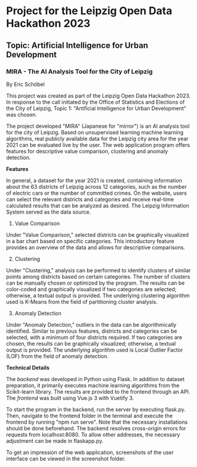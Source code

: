 # Project for the Leipzig Open Data Hackathon 2023
## Topic: Artificial Intelligence for Urban Development
### MIRA - The AI Analysis Tool for the City of Leipzig

By Eric Schöbel

This project was created as part of the Leipzig Open Data Hackathon 2023. In response to the call initiated by the Office of Statistics and Elections of the City of Leipzig, Topic 1: "Artificial Intelligence for Urban Development" was chosen.

The project developed "MIRA" (Japanese for "mirror") is an AI analysis tool for the city of Leipzig. Based on unsupervised learning machine learning algorithms, real publicly available data for the Leipzig city area for the year 2021 can be evaluated live by the user. The web application program offers features for descriptive value comparison, clustering and anomaly detection.

**Features**

In general, a dataset for the year 2021 is created, containing information about the 63 districts of Leipzig across 12 categories, such as the number of electric cars or the number of committed crimes. On the website, users can select the relevant districts and categories and receive real-time calculated results that can be analyzed as desired. The Leipzig Information System served as the data source.

1. Value Comparison

Under "Value Comparison," selected districts can be graphically visualized in a bar chart based on specific categories. This introductory feature provides an overview of the data and allows for descriptive comparisons.

2. Clustering

Under "Clustering," analysis can be performed to identify clusters of similar points among districts based on certain categories. The number of clusters can be manually chosen or optimized by the program. The results can be color-coded and graphically visualized if two categories are selected; otherwise, a textual output is provided. The underlying clustering algorithm used is K-Means from the field of partitioning cluster analysis.

3. Anomaly Detection

Under "Anomaly Detection," outliers in the data can be algorithmically identified. Similar to previous features, districts and categories can be selected, with a minimum of four districts required. If two categories are chosen, the results can be graphically visualized; otherwise, a textual output is provided. The underlying algorithm used is Local Outlier Factor (LOF) from the field of anomaly detection.

**Technical Details**

The *backend* was developed in Python using Flask. In addition to dataset preparation, it primarily executes machine learning algorithms from the Scikit-learn library. The results are provided to the frontend through an API. The *frontend* was built using Vue.js 3 with Vuetify 3.

To start the program in the backend, run the server by executing flask.py. Then, navigate to the frontend folder in the terminal and execute the frontend by running "npm run serve". Note that the necessary installations should be done beforehand.
The backend resolves cross-origin errors for requests from localhost:8080. To allow other addresses, the necessary adjustment can be made in flaskapp.py.

To get an impression of the web application, screenshots of the user interface can be viewed in the screenshot folder.

